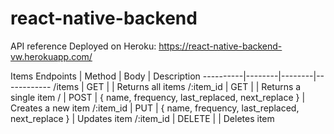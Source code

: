 # react-native-backend

API reference
Deployed on Heroku: https://react-native-backend-vw.herokuapp.com/

Items
Endpoints	| Method |	Body	| Description
----------|--------|--------|------------
/items	  | GET    |        |	Returns all items
/:item_id	| GET    |        |	Returns a single item
/	        | POST   | { name, frequency, last_replaced, next_replace } | Creates a new item
/:item_id | PUT    | { name, frequency, last_replaced, next_replace } | Updates item
/:item_id | DELETE |        | Deletes item
